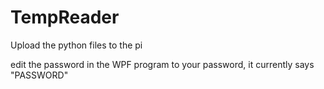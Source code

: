# TempReader
Upload the python files to the pi

edit the password in the WPF program to your password, it currently says "PASSWORD"
